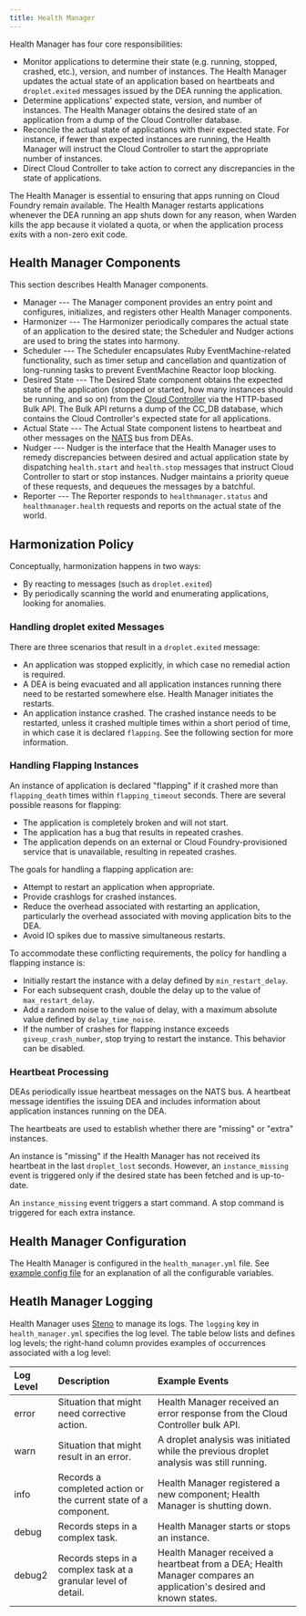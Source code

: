 ```yaml
---
title: Health Manager
---
```


Health Manager has four core responsibilities:

* Monitor applications to determine their state (e.g. running, stopped, crashed, etc.), version, and number of instances. The Health Manager updates the actual state of an application based on heartbeats and `droplet.exited` messages issued by the DEA running the application.
* Determine applications' expected state, version, and number of instances. The Health Manager obtains the desired state of an application from a dump of the Cloud Controller database.
* Reconcile the actual state of applications with their expected state. For instance, if fewer than expected instances are running, the Health Manager will instruct the Cloud Controller to start the appropriate number of instances.
* Direct Cloud Controller to take action to correct any discrepancies in the state of applications.

The Health Manager is essential to ensuring that apps running on Cloud Foundry remain available.
The Health Manager restarts applications whenever the DEA running an app shuts down for any reason, when Warden kills the app because it violated a quota, or when the application process exits with a non-zero exit code.

## <a id='components'></a>Health Manager Components ##

This section describes Health Manager components.

* Manager --- The Manager component provides an entry point and configures, initializes, and registers other Health Manager components.
* Harmonizer --- The Harmonizer periodically compares the actual state of an application to the desired state; the Scheduler and Nudger actions are used to bring the states into harmony.
* Scheduler --- The Scheduler encapsulates Ruby EventMachine-related functionality, such as timer setup and cancellation and quantization of long-running tasks to prevent EventMachine Reactor loop blocking.
* Desired State --- The Desired State component obtains the expected state of the application (stopped or started, how many instances should be running, and so on) from the [Cloud Controller](./cloud-controller.html) via the HTTP-based Bulk API. The Bulk API returns a dump of the CC_DB database, which contains the Cloud Controller's expected state for all applications.
* Actual State --- The Actual State component listens to heartbeat and other messages on the [NATS](./messaging-nats.html) bus from DEAs.
* Nudger --- Nudger is the interface that the Health Manager uses to remedy discrepancies between desired and actual application state by dispatching `health.start` and `health.stop` messages that instruct Cloud Controller to start or stop instances. Nudger maintains a priority queue of these requests, and dequeues the messages by a batchful.
* Reporter --- The Reporter responds to `healthmanager.status` and `healthmanager.health` requests and reports on the actual state of the world.


## <a id='harmonization'></a>Harmonization Policy ###

Conceptually, harmonization happens in two ways:

- By reacting to messages (such as `droplet.exited`)
- By periodically scanning the world and enumerating applications, looking for anomalies.

### <a id='droplet-exited'></a>Handling droplet exited Messages ###

There are three scenarios that result in a `droplet.exited` message:

- An  application was stopped explicitly, in which case no remedial action is required.
- A DEA is being evacuated and all application instances running there need to be restarted somewhere else. Health Manager initiates the restarts.
- An application instance crashed. The crashed instance needs to be restarted, unless it crashed multiple times within a short period of time, in which case it is declared `flapping`. See the following section for more information.

### <a id='flapping-instances'></a>Handling Flapping Instances ###

An instance of application is declared "flapping" if it crashed more than `flapping_death` times within `flapping_timeout` seconds.
There are several possible reasons for flapping:

- The application is completely broken and will not start.
- The application has a bug that results in repeated crashes.
- The application depends on an external or Cloud Foundry-provisioned service that is unavailable, resulting in repeated crashes.

The goals for handling a flapping application are:

- Attempt to restart an application when appropriate.
- Provide crashlogs for crashed instances.
- Reduce the overhead associated with restarting an application, particularly the overhead associated with moving application bits to the DEA.
- Avoid IO spikes due to massive simultaneous restarts.

To accommodate these conflicting requirements, the policy for handling a flapping instance is:

- Initially restart the instance with a delay defined by `min_restart_delay`.
- For each subsequent crash, double the delay up to the value of `max_restart_delay`.
- Add a random noise to the value of delay, with a maximum absolute value defined by `delay_time_noise`.
- If the number of crashes for flapping instance exceeds `giveup_crash_number`, stop trying to restart the instance. This behavior can be disabled.

### <a id='heartbeat-processing'></a>Heartbeat Processing ###

DEAs periodically issue heartbeat messages on the NATS bus.
A heartbeat message identifies the issuing DEA and includes information about application instances running on the DEA.

The heartbeats are used to establish whether there are "missing" or "extra" instances.

An instance is "missing" if the Health Manager has not received its heartbeat in the last `droplet_lost` seconds.
However, an `instance_missing` event is triggered only if the desired state has been fetched and is up-to-date.

An `instance_missing` event triggers a start command.
A stop command is triggered for each extra instance.


## <a id='configuration'></a>Health Manager Configuration ##

The Health Manager is configured in the `health_manager.yml` file.
See [example config file](https://github.com/cloudfoundry/health_manager/blob/master/config/health_manager.yml) for an explanation of all the configurable variables.

## <a id='logging'></a>Heatlh Manager Logging ##

Health Manager uses [Steno](http://github.com/cloudfoundry/steno) to manage its logs.
The `logging` key in `health_manager.yml` specifies the log level.
The table below lists and defines log levels; the right-hand column provides examples of occurrences associated with a log level:

| Log Level| Description  | Example Events |
| :-------- | :---------- |:---------- |
|error |Situation that might need corrective action.  |Health Manager received an error response from the Cloud Controller bulk API. |
|warn |Situation that might result in an error.| A droplet analysis was initiated while the previous droplet analysis was still running.|
|info |Records a completed action or the current state of a component. |Health Manager registered a new component; Health Manager is shutting down. |
|debug |Records steps in a complex task. |Health Manager starts or stops an instance.  |
|debug2 |Records steps in a complex task at a granular level of detail. |Health Manager received a heartbeat from a DEA; Health Manager compares an application's desired and known states. |

